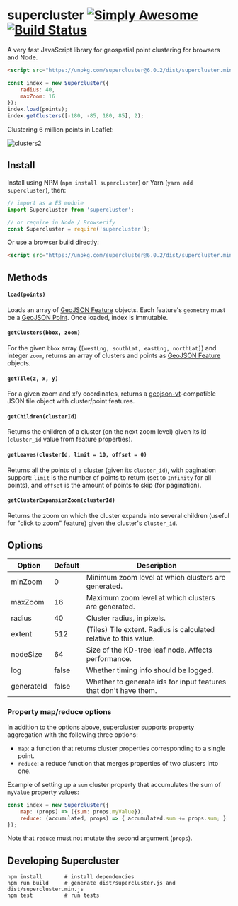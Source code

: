 # supercluster [![Simply Awesome](https://img.shields.io/badge/simply-awesome-brightgreen.svg)](https://github.com/mourner/projects) [![Build Status](https://travis-ci.org/mapbox/supercluster.svg?branch=master)](https://travis-ci.org/mapbox/supercluster)

A very fast JavaScript library for geospatial point clustering for browsers and Node.

```html
<script src="https://unpkg.com/supercluster@6.0.2/dist/supercluster.min.js"></script>
```

```js
const index = new Supercluster({
    radius: 40,
    maxZoom: 16
});
index.load(points);
index.getClusters([-180, -85, 180, 85], 2);
```

Clustering 6 million points in Leaflet:

![clusters2](https://cloud.githubusercontent.com/assets/25395/11857351/43407b46-a40c-11e5-8662-e99ab1cd2cb7.gif)

## Install

Install using NPM (`npm install supercluster`) or Yarn (`yarn add supercluster`), then:

```js
// import as a ES module
import Supercluster from 'supercluster';

// or require in Node / Browserify
const Supercluster = require('supercluster');
```

Or use a browser build directly:

```html
<script src="https://unpkg.com/supercluster@6.0.2/dist/supercluster.min.js"></script>
```

## Methods

#### `load(points)`

Loads an array of [GeoJSON Feature](https://tools.ietf.org/html/rfc7946#section-3.2) objects. Each feature's `geometry` must be a [GeoJSON Point](https://tools.ietf.org/html/rfc7946#section-3.1.2). Once loaded, index is immutable.

#### `getClusters(bbox, zoom)`

For the given `bbox` array (`[westLng, southLat, eastLng, northLat]`) and integer `zoom`, returns an array of clusters and points as [GeoJSON Feature](https://tools.ietf.org/html/rfc7946#section-3.2) objects.

#### `getTile(z, x, y)`

For a given zoom and x/y coordinates, returns a [geojson-vt](https://github.com/mapbox/geojson-vt)-compatible JSON tile object with cluster/point features.

#### `getChildren(clusterId)`

Returns the children of a cluster (on the next zoom level) given its id (`cluster_id` value from feature properties).

#### `getLeaves(clusterId, limit = 10, offset = 0)`

Returns all the points of a cluster (given its `cluster_id`), with pagination support:
`limit` is the number of points to return (set to `Infinity` for all points),
and `offset` is the amount of points to skip (for pagination).

#### `getClusterExpansionZoom(clusterId)`

Returns the zoom on which the cluster expands into several children (useful for "click to zoom" feature) given the cluster's `cluster_id`.

## Options

| Option     | Default | Description                                                       |
|------------|---------|-------------------------------------------------------------------|
| minZoom    | 0       | Minimum zoom level at which clusters are generated.               |
| maxZoom    | 16      | Maximum zoom level at which clusters are generated.               |
| radius     | 40      | Cluster radius, in pixels.                                        |
| extent     | 512     | (Tiles) Tile extent. Radius is calculated relative to this value. |
| nodeSize   | 64      | Size of the KD-tree leaf node. Affects performance.               |
| log        | false   | Whether timing info should be logged.                             |
| generateId | false   | Whether to generate ids for input features that don't have them.  |

### Property map/reduce options

In addition to the options above, supercluster supports property aggregation with the following three options:

- `map`: a function that returns cluster properties corresponding to a single point.
- `reduce`: a reduce function that merges properties of two clusters into one.

Example of setting up a `sum` cluster property that accumulates the sum of `myValue` property values:

```js
const index = new Supercluster({
    map: (props) => ({sum: props.myValue}),
    reduce: (accumulated, props) => { accumulated.sum += props.sum; }
});
```

Note that `reduce` must not mutate the second argument (`props`).

## Developing Supercluster

```
npm install       # install dependencies
npm run build     # generate dist/supercluster.js and dist/supercluster.min.js
npm test          # run tests
```
